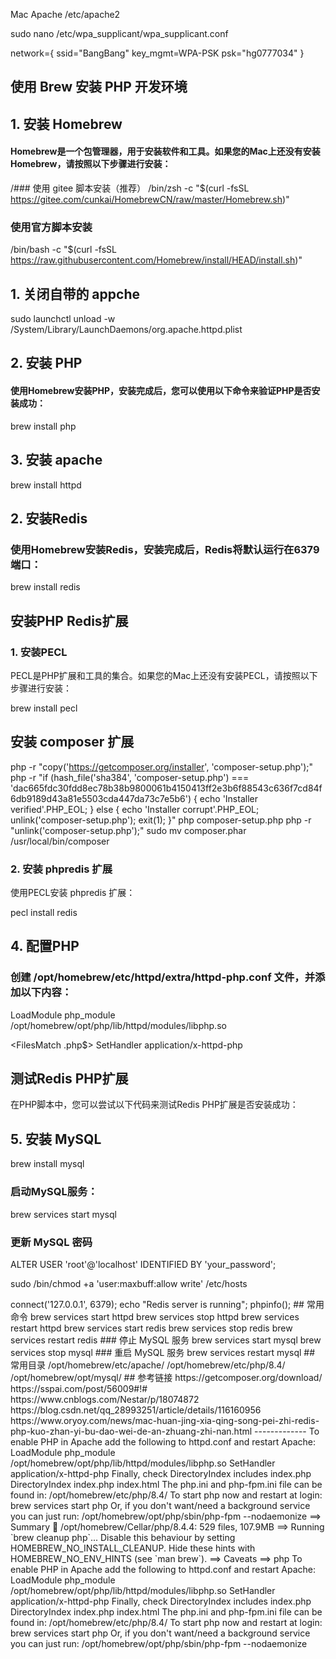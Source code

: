 
Mac
Apache
/etc/apache2

sudo nano /etc/wpa_supplicant/wpa_supplicant.conf

network={
    ssid="BangBang"
    key_mgmt=WPA-PSK
    psk="hg0777034"
}


## 使用 Brew 安装 PHP 开发环境

## 1. 安装 Homebrew
#### Homebrew是一个包管理器，用于安装软件和工具。如果您的Mac上还没有安装Homebrew，请按照以下步骤进行安装：

/### 使用 gitee 脚本安装（推荐）
/bin/zsh -c "$(curl -fsSL https://gitee.com/cunkai/HomebrewCN/raw/master/Homebrew.sh)"

### 使用官方脚本安装
/bin/bash -c "$(curl -fsSL https://raw.githubusercontent.com/Homebrew/install/HEAD/install.sh)"

## 1. 关闭自带的 appche
sudo launchctl unload -w /System/Library/LaunchDaemons/org.apache.httpd.plist

## 2. 安装 PHP
#### 使用Homebrew安装PHP，安装完成后，您可以使用以下命令来验证PHP是否安装成功：
brew install php

## 3. 安装 apache
brew install httpd

## 2. 安装Redis
### 使用Homebrew安装Redis，安装完成后，Redis将默认运行在6379端口：
brew install redis

## 安装PHP Redis扩展

### 1. 安装PECL
PECL是PHP扩展和工具的集合。如果您的Mac上还没有安装PECL，请按照以下步骤进行安装：

brew install pecl

## 安装 composer 扩展

php -r "copy('https://getcomposer.org/installer', 'composer-setup.php');"
php -r "if (hash_file('sha384', 'composer-setup.php') === 'dac665fdc30fdd8ec78b38b9800061b4150413ff2e3b6f88543c636f7cd84f6db9189d43a81e5503cda447da73c7e5b6') { echo 'Installer verified'.PHP_EOL; } else { echo 'Installer corrupt'.PHP_EOL; unlink('composer-setup.php'); exit(1); }"
php composer-setup.php
php -r "unlink('composer-setup.php');"
sudo mv composer.phar /usr/local/bin/composer


### 2. 安装 phpredis 扩展
使用PECL安装 phpredis 扩展：

pecl install redis

## 4. 配置PHP
### 创建 /opt/homebrew/etc/httpd/extra/httpd-php.conf 文件，并添加以下内容：

LoadModule php_module /opt/homebrew/opt/php/lib/httpd/modules/libphp.so

<FilesMatch \.php$>
    SetHandler application/x-httpd-php
</FilesMatch>

## 测试Redis PHP扩展
在PHP脚本中，您可以尝试以下代码来测试Redis PHP扩展是否安装成功：

## 5. 安装 MySQL
brew install mysql

### 启动MySQL服务：
brew services start mysql

### 更新 MySQL 密码
ALTER USER 'root'@'localhost' IDENTIFIED BY 'your_password';


sudo /bin/chmod +a 'user:maxbuff:allow write' /etc/hosts


<?php
$redis = new Redis();
$redis->connect('127.0.0.1', 6379);
echo "Redis server is running";
phpinfo();

## 常用命令
brew services start httpd
brew services stop httpd
brew services restart httpd

brew services start redis
brew services stop redis
brew services restart redis

### 停止 MySQL 服务
brew services start mysql
brew services stop mysql

### 重启 MySQL 服务
brew services restart mysql

## 常用目录
/opt/homebrew/etc/apache/
/opt/homebrew/etc/php/8.4/
/opt/homebrew/opt/mysql/

## 参考链接
https://getcomposer.org/download/
https://sspai.com/post/56009#!#
https://www.cnblogs.com/Nestar/p/18074872
https://blog.csdn.net/qq_28993251/article/details/116160956
https://www.oryoy.com/news/mac-huan-jing-xia-qing-song-pei-zhi-redis-php-kuo-zhan-yi-bu-dao-wei-de-an-zhuang-zhi-nan.html

-------------


To enable PHP in Apache add the following to httpd.conf and restart Apache:
    LoadModule php_module /opt/homebrew/opt/php/lib/httpd/modules/libphp.so

    <FilesMatch \.php$>
        SetHandler application/x-httpd-php
    </FilesMatch>

Finally, check DirectoryIndex includes index.php
    DirectoryIndex index.php index.html

The php.ini and php-fpm.ini file can be found in:
    /opt/homebrew/etc/php/8.4/

To start php now and restart at login:
  brew services start php
Or, if you don't want/need a background service you can just run:
  /opt/homebrew/opt/php/sbin/php-fpm --nodaemonize
==> Summary
🍺  /opt/homebrew/Cellar/php/8.4.4: 529 files, 107.9MB
==> Running `brew cleanup php`...
Disable this behaviour by setting HOMEBREW_NO_INSTALL_CLEANUP.
Hide these hints with HOMEBREW_NO_ENV_HINTS (see `man brew`).
==> Caveats
==> php
To enable PHP in Apache add the following to httpd.conf and restart Apache:
    LoadModule php_module /opt/homebrew/opt/php/lib/httpd/modules/libphp.so

    <FilesMatch \.php$>
        SetHandler application/x-httpd-php
    </FilesMatch>

Finally, check DirectoryIndex includes index.php
    DirectoryIndex index.php index.html

The php.ini and php-fpm.ini file can be found in:
    /opt/homebrew/etc/php/8.4/

To start php now and restart at login:
  brew services start php
Or, if you don't want/need a background service you can just run:
  /opt/homebrew/opt/php/sbin/php-fpm --nodaemonize
